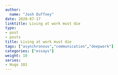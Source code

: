 ```yaml
---
author:
  name: "Josh Duffney"
date: 2020-07-17
linktitle: Living at work must die
type:
- post
- posts
title: Living at work must die
tags: ["asynchronous","communication","deepwork"]
categories: ["essays"]
weight: 10
series:
- Hugo 101
---
```

